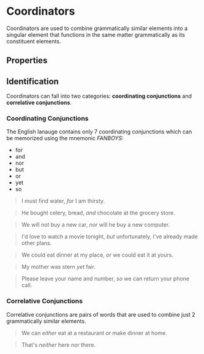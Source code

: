 # Coordinators
<!-- +elementInfo -->
<!-- !coordinator -->
Coordinators are used to combine grammatically similar elements into a singular element that functions in the same matter grammatically as its constituent elements.
<!-- !coordinator -->

## Properties
<!-- +propertySummary -->

## Identification
Coordinators can fall into two categories: **coordinating conjunctions** and **correlative conjunctions**.

### Coordinating Conjunctions
The English lanauge contains only 7 coordinating conjunctions which can be memorized using the mnemonic *FANBOYS:*
- for
- and
- nor
- but
- or
- yet
- so

> I must find water, *for* I am thirsty.

> He bought celery, bread, *and* chocolate at the grocery store.

> We will not buy a new car, *nor* will he buy a new computer.

> I'd love to watch a movie tonight, *but* unfortunately, I've already made other plans.

> We could eat dinner at my place, *or* we could eat it at yours.

> My mother was stern *yet* fair.

> Please leave your name and number, *so* we can return your phone call.

### Correlative Conjunctions
Correlative conjunctions are pairs of words that are used to combine just 2 grammatically similar elements.

> We can *either* eat at a restaurant *or* make dinner at home.

> That's *neither* here *nor* there.